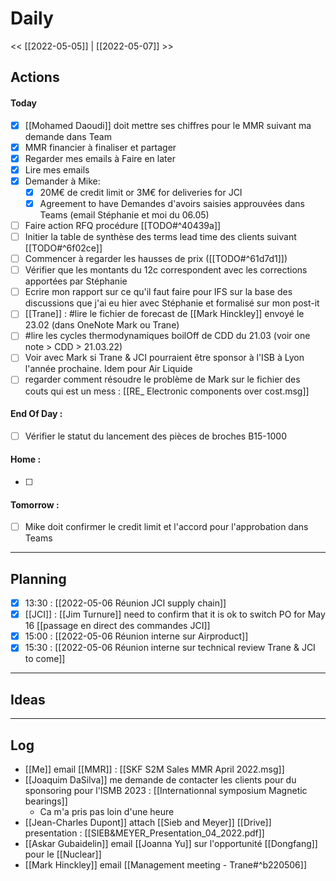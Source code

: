 # Daily
<< [[2022-05-05]] | [[2022-05-07]] >>

## Actions
#### Today
- [x] [[Mohamed Daoudi]] doit mettre ses chiffres pour le MMR suivant ma demande dans Team
- [x] MMR financier à finaliser et partager
- [x] Regarder mes emails à Faire en later
- [x] Lire mes emails
- [x] Demander à Mike:
	- [x] 20M€ de credit limit or 3M€ for deliveries for JCI
	- [x] Agreement to have Demandes d'avoirs saisies approuvées dans Teams (email Stéphanie et moi du 06.05)
- [ ] Faire action RFQ procédure [[TODO#^40439a]]
- [ ] Initier la table de synthèse des terms lead time des clients suivant [[TODO#^6f02ce]]
- [ ] Commencer à regarder les hausses de prix ([[TODO#^61d7d1]])
- [ ] Vérifier que les montants du 12c correspondent avec les corrections apportées par Stéphanie
- [ ] Ecrire mon rapport sur ce qu'il faut faire pour IFS sur la base des discussions que j'ai eu hier avec Stéphanie et formalisé sur mon post-it
- [ ] [[Trane]] : #lire le fichier de forecast de [[Mark Hinckley]] envoyé le 23.02 (dans OneNote Mark ou Trane)
- [ ] #lire les cycles thermodynamiques boilOff de CDD du 21.03 (voir one note > CDD > 21.03.22)
- [ ] Voir avec Mark si Trane & JCI pourraient être sponsor à l'ISB à Lyon l'année prochaine. Idem pour Air Liquide
- [ ] regarder comment résoudre le problème de Mark sur le fichier des couts qui est un mess : [[RE_ Electronic components over cost.msg]]

#### End Of Day :
- [ ] Vérifier le statut du lancement des pièces de broches B15-1000

#### Home :
- [ ] 

#### Tomorrow :
- [ ] Mike doit confirmer le credit limit et l'accord pour l'approbation dans Teams
---
## Planning
- [x] 13:30 : [[2022-05-06 Réunion JCI supply chain]]
 - [x] [[JCI]] : [[Jim Turnure]] need to confirm that it is ok to switch PO for May 16
	[[passage en direct des commandes JCI]]
- [x] 15:00 : [[2022-05-06 Réunion interne sur Airproduct]]
- [x] 15:30 : [[2022-05-06 Réunion interne sur technical review Trane & JCI to come]]

---
## Ideas

---
## Log
- [[Me]] email [[MMR]] : [[SKF S2M Sales MMR April 2022.msg]]
- [[Joaquim DaSilva]] me demande de contacter les clients pour du sponsoring pour l'ISMB 2023 : [[Internationnal symposium Magnetic bearings]]
	- Ca m'a pris pas loin d'une heure
- [[Jean-Charles Dupont]] attach [[Sieb and Meyer]] [[Drive]] presentation : [[SIEB&MEYER_Presentation_04_2022.pdf]]
- [[Askar Gubaidelin]] email [[Joanna Yu]] sur l'opportunité [[Dongfang]] pour le [[Nuclear]]
- [[Mark Hinckley]] email [[Management meeting - Trane#^b220506]]


